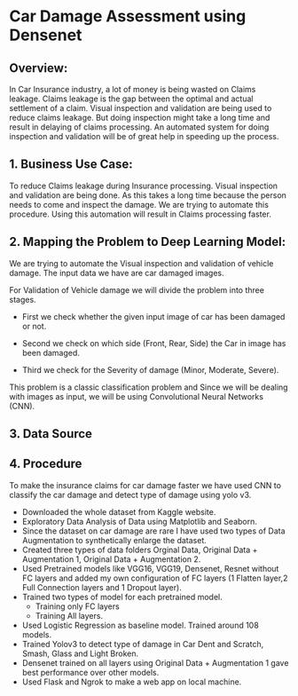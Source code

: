 # Car Damage Assessment using Densenet

## Overview:
In Car Insurance industry, a lot of money is being wasted on Claims leakage. Claims leakage is the gap between the optimal and actual settlement of a claim. Visual inspection and validation are being used to reduce claims leakage. But doing inspection might take a long time and result in delaying of claims processing. An automated system for doing inspection and validation will be of great help in speeding up the process.

## 1. Business Use Case:
To reduce Claims leakage during Insurance processing. Visual inspection and validation are being done. As this takes a long time because the person needs to come and inspect the damage. We are trying to automate this procedure. Using this automation will result in Claims processing faster.

## 2. Mapping the Problem to Deep Learning Model:
We are trying to automate the Visual inspection and validation of vehicle damage. The input data we have are car damaged images.

For Validation of Vehicle damage we will divide the problem into three stages. 
* First we check whether the given input image of car has been damaged or not.

* Second we check on which side (Front, Rear, Side) the Car in image has been damaged.

* Third we check for the Severity of damage (Minor, Moderate, Severe).

This problem is a classic classification problem and Since we will be dealing with images as input, we will be using Convolutional Neural Networks (CNN).

## 3. Data Source

## 4. Procedure
To make the insurance claims for car damage faster we have used CNN to classify the car damage and detect type of damage using yolo v3.
* Downloaded the whole dataset from Kaggle website.
* Exploratory Data Analysis of Data using Matplotlib and Seaborn.
* Since the dataset on car damage are rare I have used two types of Data Augmentation to synthetically enlarge the dataset.
* Created three types of data folders Orginal Data, Original Data + Augmentation 1, Original Data + Augmentation 2.
* Used Pretrained models like VGG16, VGG19, Densenet, Resnet without FC layers and added my own configuration of FC layers (1 Flatten layer,2 Full Connection layers and 1 Dropout layer).
* Trained two types of model for each pretrained model.
  * Training only FC layers
  * Training All layers.
* Used Logistic Regression as baseline model. Trained around 108 models.
* Trained Yolov3 to detect type of damage in Car Dent and Scratch, Smash, Glass and Light Broken.
* Densenet trained on all layers using Original Data + Augmentation 1 gave best performance over other models.
* Used Flask and Ngrok to make a web app on local machine.
